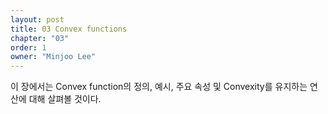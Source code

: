 ```yaml
---
layout: post
title: 03 Convex functions
chapter: "03"
order: 1
owner: "Minjoo Lee"
---
```

이 장에서는 Convex function의 정의, 예시, 주요 속성 및 Convexity를 유지하는 연산에 대해 살펴볼 것이다.
